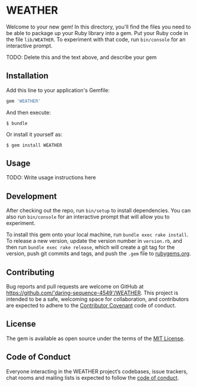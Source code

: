 # WEATHER

Welcome to your new gem! In this directory, you'll find the files you need to be able to package up your Ruby library into a gem. Put your Ruby code in the file `lib/WEATHER`. To experiment with that code, run `bin/console` for an interactive prompt.

TODO: Delete this and the text above, and describe your gem

## Installation

Add this line to your application's Gemfile:

```ruby
gem 'WEATHER'
```

And then execute:

    $ bundle

Or install it yourself as:

    $ gem install WEATHER

## Usage

TODO: Write usage instructions here

## Development

After checking out the repo, run `bin/setup` to install dependencies. You can also run `bin/console` for an interactive prompt that will allow you to experiment.

To install this gem onto your local machine, run `bundle exec rake install`. To release a new version, update the version number in `version.rb`, and then run `bundle exec rake release`, which will create a git tag for the version, push git commits and tags, and push the `.gem` file to [rubygems.org](https://rubygems.org).

## Contributing

Bug reports and pull requests are welcome on GitHub at https://github.com/'daring-sequence-4549'/WEATHER. This project is intended to be a safe, welcoming space for collaboration, and contributors are expected to adhere to the [Contributor Covenant](http://contributor-covenant.org) code of conduct.

## License

The gem is available as open source under the terms of the [MIT License](https://opensource.org/licenses/MIT).

## Code of Conduct

Everyone interacting in the WEATHER project’s codebases, issue trackers, chat rooms and mailing lists is expected to follow the [code of conduct](https://github.com/'daring-sequence-4549'/WEATHER/blob/master/CODE_OF_CONDUCT.md).
